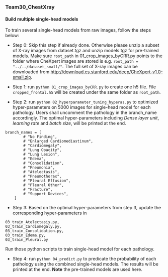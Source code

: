 ### Team30_ChestXray

#### Build multiple single-head models

To train several single-head models from raw images, follow the steps below:

* Step 0: Skip this step if already done. Otherwise please unzip a subset of X-ray images from dataset.tgz and unzip models.tgz for pre-trained models. 
Make sure `root_path` in 01_crop_images_byCRR.py points to the folder 
where CheXpert images are stored is e.g. `root_path = "../../dataset_small/"`. The full set of X-ray 
images can be downloaded from http://download.cs.stanford.edu/deep/CheXpert-v1.0-small.zip. 

* Step 1: run `python 01_crop_images_byCRR.py` to create one h5 file. File `cropped_frontal.h5` will 
be created under the same folder as `root_path`. 

* Step 2: run `python 02_hyperparameter_tuning_hyperas.py` to optimized hyper-parameters on 5000 images for single-head model for 
each pathology. Users shall uncomment the pathology in the branch_name accordingly. The optimal hyper-parameters 
including *Dense layer unit*, *learning rate* and *batch size*, will be printed at the end. 
```angular2html
branch_names = [
        # "No Finding",
        # "Enlarged Cardiomediastinum",
        # "Cardiomegaly",
        # "Lung Opacity",
        # "Lung Lesion",
        # "Edema",
        # "Consolidation",
        # "Pneumonia",
        # "Atelectasis",
        # "Pneumothorax",
        # "Pleural Effusion",
        # "Pleural Other",
        # "Fracture",
        # "Support Devices",
    ]
```

* Step 3: Based on the optimal hyper-parameters from step 3, update the corresponding hyper-parameters in 
```angular2html
03_train_Atelectasis.py, 
03_train_Cardiomegaly.py, 
03_train_Consolidation.py, 
03_train_Edema.py,
03_train_Pleural.py
```
Run those python scripts to train single-head model for each pathology. 

* Step 4: run `python 04_predict.py` to predicate the probability of each pathology using the combined single-head models. 
The results will be printed at the end. **Note** the pre-trained models are used here. 



